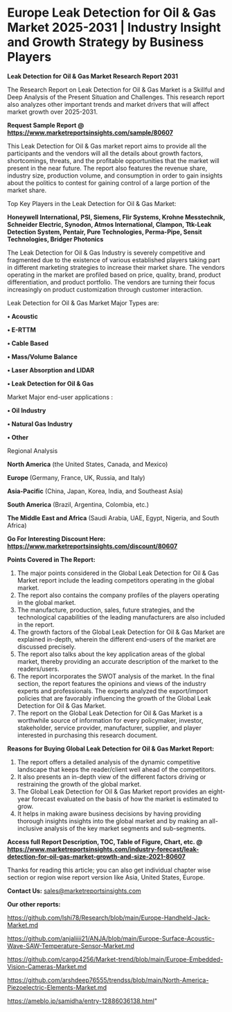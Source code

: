 # Europe Leak Detection for Oil & Gas Market 2025-2031 | Industry Insight and Growth Strategy by Business Players

<strong>Leak Detection for Oil & Gas Market Research Report 2031</strong>

The Research Report on Leak Detection for Oil & Gas Market is a Skillful and Deep Analysis of the Present Situation and Challenges. This research report also analyzes other important trends and market drivers that will affect market growth over 2025-2031.

<strong>Request Sample Report @ <a href=https://www.marketreportsinsights.com/sample/80607>https://www.marketreportsinsights.com/sample/80607</a></strong>

This Leak Detection for Oil & Gas market report aims to provide all the participants and the vendors will all the details about growth factors, shortcomings, threats, and the profitable opportunities that the market will present in the near future. The report also features the revenue share, industry size, production volume, and consumption in order to gain insights about the politics to contest for gaining control of a large portion of the market share.

Top Key Players in the Leak Detection for Oil & Gas Market:

<strong>Honeywell International, PSI, Siemens, Flir Systems, Krohne Messtechnik, Schneider Electric, Synodon, Atmos International, Clampon, Ttk-Leak Detection System, Pentair, Pure Technologies, Perma-Pipe, Sensit Technologies, Bridger Photonics</strong>

The Leak Detection for Oil & Gas Industry is severely competitive and fragmented due to the existence of various established players taking part in different marketing strategies to increase their market share. The vendors operating in the market are profiled based on price, quality, brand, product differentiation, and product portfolio. The vendors are turning their focus increasingly on product customization through customer interaction.

Leak Detection for Oil & Gas Market Major Types are:

<strong>• Acoustic

• E-RTTM

• Cable Based

• Mass/Volume Balance

• Laser Absorption and LIDAR

• Leak Detection for Oil & Gas</strong>

Market Major end-user applications :

<strong>• Oil Industry

• Natural Gas Industry

• Other</strong>

Regional Analysis

</u><strong><b>North America</b></strong> (the United States, Canada, and Mexico)

<strong><b>Europe </b></strong>(Germany, France, UK, Russia, and Italy)

<strong><b>Asia-Pacific</b></strong> (China, Japan, Korea, India, and Southeast Asia)

<strong><b>South America</b></strong> (Brazil, Argentina, Colombia, etc.)

<strong><b>The Middle East and Africa</b></strong> (Saudi Arabia, UAE, Egypt, Nigeria, and South Africa)

<strong>Go For Interesting Discount Here: <a href=https://www.marketreportsinsights.com/discount/80607>https://www.marketreportsinsights.com/discount/80607</a></strong>

<strong>Points Covered in The Report:</strong>
<ol>
  <li>The major points considered in the Global Leak Detection for Oil & Gas Market report include the leading competitors operating in the global market.</li>
  <li>The report also contains the company profiles of the players operating in the global market.</li>
  <li>The manufacture, production, sales, future strategies, and the technological capabilities of the leading manufacturers are also included in the report.</li>
  <li>The growth factors of the Global Leak Detection for Oil & Gas Market are explained in-depth, wherein the different end-users of the market are discussed precisely.</li>
  <li>The report also talks about the key application areas of the global market, thereby providing an accurate description of the market to the readers/users.</li>
  <li>The report incorporates the SWOT analysis of the market. In the final section, the report features the opinions and views of the industry experts and professionals. The experts analyzed the export/import policies that are favorably influencing the growth of the Global Leak Detection for Oil & Gas Market.</li>
  <li>The report on the Global Leak Detection for Oil & Gas Market is a worthwhile source of information for every policymaker, investor, stakeholder, service provider, manufacturer, supplier, and player interested in purchasing this research document.</li>
</ol>
<strong>Reasons for Buying Global Leak Detection for Oil & Gas Market Report:</strong>

<ol>
  <li>The report offers a detailed analysis of the dynamic competitive landscape that keeps the reader/client well ahead of the competitors.</li>
  <li>It also presents an in-depth view of the different factors driving or restraining the growth of the global market.</li>
  <li>The Global Leak Detection for Oil & Gas Market report provides an eight-year forecast evaluated on the basis of how the market is estimated to grow.</li>
  <li>It helps in making aware business decisions by having providing thorough insights insights into the global market and by making an all-inclusive analysis of the key market segments and sub-segments.</li>
</ol>
<strong>Access full Report Description, TOC, Table of Figure, Chart, etc. @ <a href=https://www.marketreportsinsights.com/industry-forecast/leak-detection-for-oil-gas-market-growth-and-size-2021-80607>https://www.marketreportsinsights.com/industry-forecast/leak-detection-for-oil-gas-market-growth-and-size-2021-80607</a></strong>


Thanks for reading this article; you can also get individual chapter wise section or region wise report version like Asia, United States, Europe.

<strong>Contact Us:</strong>
sales@marketreportsinsights.com

<strong>Our other reports:</strong>

<a href=https://github.com/Ishi78/Research/blob/main/Europe-Handheld-Jack-Market.md>https://github.com/Ishi78/Research/blob/main/Europe-Handheld-Jack-Market.md</a>

<a href=https://github.com/anjaliiii21/ANJA/blob/main/Europe-Surface-Acoustic-Wave-SAW-Temperature-Sensor-Market.md>https://github.com/anjaliiii21/ANJA/blob/main/Europe-Surface-Acoustic-Wave-SAW-Temperature-Sensor-Market.md</a>

<a href=https://github.com/cargo4256/Market-trend/blob/main/Europe-Embedded-Vision-Cameras-Market.md>https://github.com/cargo4256/Market-trend/blob/main/Europe-Embedded-Vision-Cameras-Market.md</a>

<a href=https://github.com/arshdeep76555/trendss/blob/main/North-America-Piezoelectric-Elements-Market.md>https://github.com/arshdeep76555/trendss/blob/main/North-America-Piezoelectric-Elements-Market.md</a>

<a href=https://ameblo.jp/samidha/entry-12886036138.html>https://ameblo.jp/samidha/entry-12886036138.html</a>"
